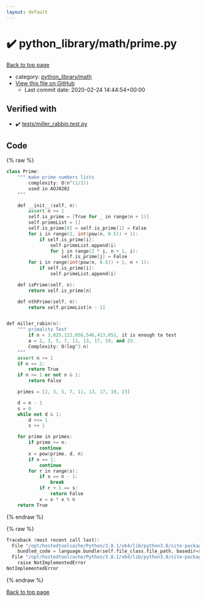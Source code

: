 ```yaml
---
layout: default
---
```


<!-- mathjax config similar to math.stackexchange -->
<script type="text/javascript" async
  src="https://cdnjs.cloudflare.com/ajax/libs/mathjax/2.7.5/MathJax.js?config=TeX-MML-AM_CHTML">
</script>
<script type="text/x-mathjax-config">
  MathJax.Hub.Config({
    TeX: { equationNumbers: { autoNumber: "AMS" }},
    tex2jax: {
      inlineMath: [ ['$','$'] ],
      processEscapes: true
    },
    "HTML-CSS": { matchFontHeight: false },
    displayAlign: "left",
    displayIndent: "2em"
  });
</script>

<script type="text/javascript" src="https://cdnjs.cloudflare.com/ajax/libs/jquery/3.4.1/jquery.min.js"></script>
<script src="https://cdn.jsdelivr.net/npm/jquery-balloon-js@1.1.2/jquery.balloon.min.js" integrity="sha256-ZEYs9VrgAeNuPvs15E39OsyOJaIkXEEt10fzxJ20+2I=" crossorigin="anonymous"></script>
<script type="text/javascript" src="../../../assets/js/copy-button.js"></script>
<link rel="stylesheet" href="../../../assets/css/copy-button.css" />


# :heavy_check_mark: python_library/math/prime.py

<a href="../../../index.html">Back to top page</a>

* category: <a href="../../../index.html#fcc812ea527936762e2a2536e11e6960">python_library/math</a>
* <a href="{{ site.github.repository_url }}/blob/master/python_library/math/prime.py">View this file on GitHub</a>
    - Last commit date: 2020-02-24 14:44:54+00:00




## Verified with

* :heavy_check_mark: <a href="../../../verify/tests/miller_rabbin.test.py.html">tests/miller_rabbin.test.py</a>


## Code

<a id="unbundled"></a>
{% raw %}
```cpp
class Prime:
    """ make prime numbers lists
        complexity: O(n^(1/2))
        used in AOJ0202
    """

    def __init__(self, n):
        assert n >= 1
        self.is_prime = [True for _ in range(n + 1)]
        self.primeList = []
        self.is_prime[0] = self.is_prime[1] = False
        for i in range(2, int(pow(n, 0.5)) + 1):
            if self.is_prime[i]:
                self.primeList.append(i)
                for j in range(2 * i, n + 1, i):
                    self.is_prime[j] = False
        for i in range(int(pow(n, 0.5)) + 1, n + 1):
            if self.is_prime[i]:
                self.primeList.append(i)

    def isPrime(self, n):
        return self.is_prime[n]

    def nthPrime(self, n):
        return self.primeList[n - 1]


def miller_rabin(n):
    """ primality Test
        if n < 3,825,123,056,546,413,051, it is enough to test
        a = 2, 3, 5, 7, 11, 13, 17, 19, and 23.
        Complexity: O(log^3 n)
    """
    assert n >= 1
    if n == 2:
        return True
    if n <= 1 or not n & 1:
        return False

    primes = [2, 3, 5, 7, 11, 13, 17, 19, 23]

    d = n - 1
    s = 0
    while not d & 1:
        d >>= 1
        s += 1

    for prime in primes:
        if prime >= n:
            continue
        x = pow(prime, d, n)
        if x == 1:
            continue
        for r in range(s):
            if x == n - 1:
                break
            if r + 1 == s:
                return False
            x = x * x % n
    return True

```
{% endraw %}

<a id="bundled"></a>
{% raw %}
```cpp
Traceback (most recent call last):
  File "/opt/hostedtoolcache/Python/3.8.1/x64/lib/python3.8/site-packages/onlinejudge_verify/docs.py", line 348, in write_contents
    bundled_code = language.bundle(self.file_class.file_path, basedir=self.cpp_source_path)
  File "/opt/hostedtoolcache/Python/3.8.1/x64/lib/python3.8/site-packages/onlinejudge_verify/languages/python.py", line 68, in bundle
    raise NotImplementedError
NotImplementedError

```
{% endraw %}

<a href="../../../index.html">Back to top page</a>

